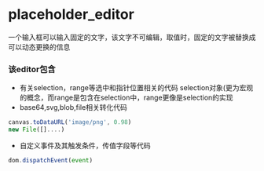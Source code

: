 # placeholder_editor
一个输入框可以输入固定的文字，该文字不可编辑，取值时，固定的文字被替换成可以动态更换的信息

### 该editor包含
- 有关selection，range等选中和指针位置相关的代码
selection对象(更为宏观的概念，而range是包含在selection中，range更像是selection的实现
- base64,svg,blob,file相关转化代码
```js
canvas.toDataURL('image/png', 0.98)
new File([]....)

```
- 自定义事件及其触发条件，传值字段等代码
```js
dom.dispatchEvent(event)
```
